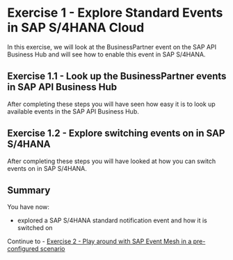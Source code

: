 # Exercise 1 - Explore Standard Events in SAP S/4HANA Cloud

In this exercise, we will look at the BusinessPartner event on the SAP API Business Hub and will see how to enable this event in SAP S/4HANA. 

## Exercise 1.1 - Look up the BusinessPartner events in SAP API Business Hub

After completing these steps you will have seen how easy it is to look up available events in the SAP API Business Hub.

## Exercise 1.2 - Explore switching events on in SAP S/4HANA

After completing these steps you will have looked at how you can switch events on in SAP S/4HANA.

## Summary

You have now:

- explored a SAP S/4HANA standard notification event and how it is switched on

Continue to - [Exercise 2 - Play around with SAP Event Mesh in a pre-configured scenario](../ex2/README.md)

